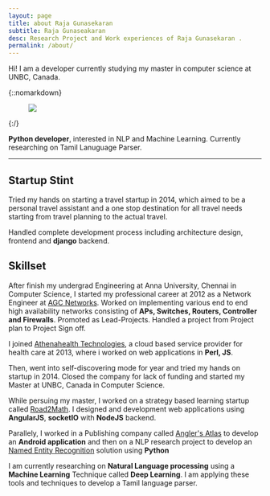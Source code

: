 ```yaml
---
layout: page
title: about Raja Gunasekaran
subtitle: Raja Gunaseakaran
desc: Research Project and Work experiences of Raja Gunasekaran .
permalink: /about/
---
```


<div class="pretty-links">

<div class="lead lead-about">Hi! I am a developer currently studying my master in computer science at UNBC, Canada.
</div>

{::nomarkdown} 
<figure class="site-profile">
    <img src="{{ site.baseurl }}/assets/img/profile.png">
</figure>
{:/}

**Python developer**, interested in NLP and Machine Learning. Currently researching on Tamil Lanuguage Parser.

---

## Startup Stint
Tried my hands on starting a travel startup in 2014, which aimed to be a personal travel assistant and a one stop destination for all travel needs starting from travel planning to the actual travel.

Handled complete development process including architecture design, frontend and **django** backend.

## Skillset

After finish my undergrad Engineering at Anna University, Chennai in Computer Science, I started my professional career at 2012 as a Network Engineer at [AGC Networks](www.agcnetworks.com). Worked on implementing various end to end high availability networks consisting of **APs, Switches, Routers, Controller and Firewalls**. Promoted as Lead-Projects. Handled a project from Project plan to Project Sign off.

I joined [Athenahealth Technologies](www.athenahealth.com), a cloud based service provider for health care at 2013, where i worked on web applications in **Perl, JS**.

Then, went into self-discovering mode for year and tried my hands on startup in 2014. Closed the company for lack of funding and started my Master at UNBC, Canada in Computer Science.

While persuing my master, I worked on a strategy based learning startup called [Road2Math](http://road2math.com/). I designed and development web applications using **AngularJS**, **socketIO** with **NodeJS** backend. 

Parallely, I worked in a Publishing company called [Angler's Atlas](https://www.anglersatlas.com) to develop an **Android application** and then on a NLP research project to develop an [Named Entity Recognition](https://en.wikipedia.org/wiki/Named-entity_recognition) solution using **Python**

I am currently researching on **Natural Language processing** using a **Machine Learning** Technique called **Deep Learning**. I am applying these tools and techniques to develop a Tamil language parser.


</div>

